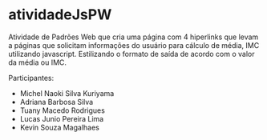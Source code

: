# atividadeJsPW
Atividade de Padrões Web que cria uma página com 4 hiperlinks que levam a páginas que solicitam informações do usuário para cálculo de média, IMC utilizando javascript. Estilizando o formato de saída de acordo com o valor da média ou IMC.

Participantes:
- Michel Naoki Silva Kuriyama
- Adriana Barbosa Silva
- Tuany Macedo Rodrigues
- Lucas Junio Pereira Lima
- Kevin Souza Magalhaes
